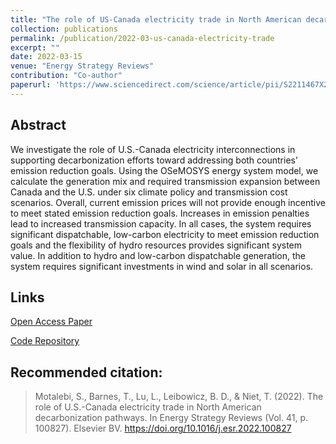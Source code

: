 ```yaml
---
title: "The role of US-Canada electricity trade in North American decarbonization pathways"
collection: publications
permalink: /publication/2022-03-us-canada-electricity-trade
excerpt: ""
date: 2022-03-15
venue: "Energy Strategy Reviews"
contribution: "Co-author"
paperurl: 'https://www.sciencedirect.com/science/article/pii/S2211467X2200027X'
---
```


## Abstract

We investigate the role of U.S.-Canada electricity interconnections in supporting 
decarbonization efforts toward addressing both countries’ emission reduction goals. Using 
the OSeMOSYS energy system model, we calculate the generation mix and required transmission 
expansion between Canada and the U.S. under six climate policy and transmission cost 
scenarios. Overall, current emission prices will not provide enough incentive to meet 
stated emission reduction goals. Increases in emission penalties lead to increased 
transmission capacity. In all cases, the system requires significant dispatchable, 
low-carbon electricity to meet emission reduction goals and the flexibility of hydro 
resources provides significant system value. In addition to hydro and low-carbon 
dispatchable generation, the system requires significant investments in wind and solar 
in all scenarios.

## Links

[Open Access Paper](https://www.sciencedirect.com/science/article/pii/S2211467X2200027X)

[Code Repository](https://github.com/DeltaE/Canada-U.S.-ElecTrade)

## Recommended citation: 

> Motalebi, S., Barnes, T., Lu, L., Leibowicz, B. D., & Niet, T. (2022). The role of U.S.-Canada electricity trade in North American decarbonization pathways. In Energy Strategy Reviews (Vol. 41, p. 100827). Elsevier BV. https://doi.org/10.1016/j.esr.2022.100827 